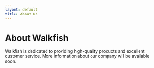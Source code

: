 ```yaml
---
layout: default
title: About Us
---
```


<h1>About Walkfish</h1>

<p>Walkfish is dedicated to providing high-quality products and excellent customer service.  More information about our company will be available soon.</p>
